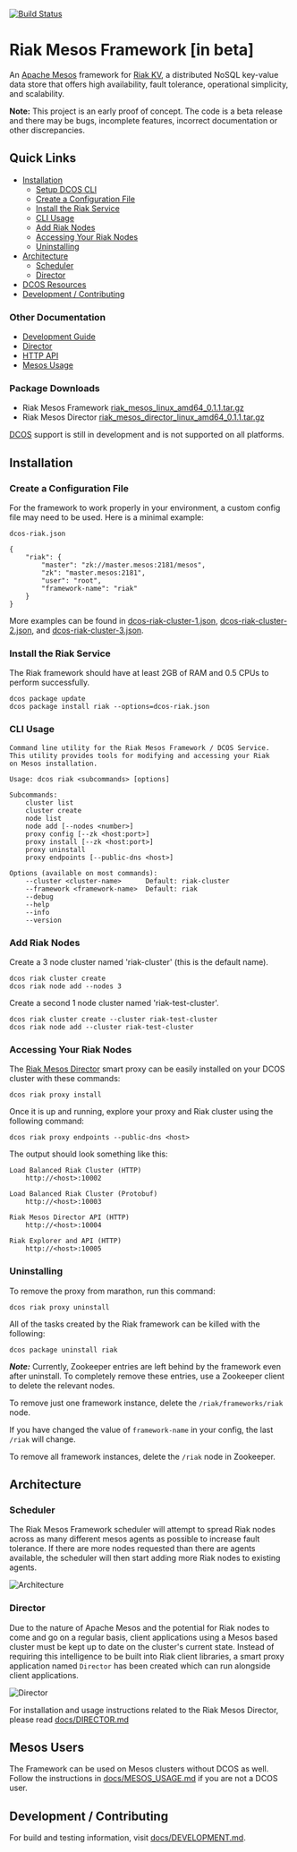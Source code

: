 [![Build Status](https://travis-ci.org/basho-labs/riak-mesos.svg?branch=master)](https://travis-ci.org/basho-labs/riak-mesos)

# Riak Mesos Framework [in beta]

An [Apache Mesos](http://mesos.apache.org/) framework for [Riak KV](http://basho.com/products/riak-kv/), a distributed NoSQL key-value data store that offers high availability, fault tolerance, operational simplicity, and scalability.

**Note:** This project is an early proof of concept. The code is a beta release and there may be bugs, incomplete features, incorrect documentation or other discrepancies.

## Quick Links

* [Installation](#installation)
    * [Setup DCOS CLI](#setup-dcos-cli)
    * [Create a Configuration File](#create-a-configuration-file)
    * [Install the Riak Service](#install-the-riak-service)
    * [CLI Usage](#cli-usage)
    * [Add Riak Nodes](#add-riak-nodes)
    * [Accessing Your Riak Nodes](#accessing-your-riak-nodes)
    * [Uninstalling](#uninstalling)
* [Architecture](#architecture)
    * [Scheduler](#scheduler)
    * [Director](#director)
* [DCOS Resources](#mesos-users)
* [Development / Contributing](#development--contributing)

### Other Documentation

* [Development Guide](docs/DEVELOPMENT.md)
* [Director](docs/DIRECTOR.md)
* [HTTP API](docs/HTTP-API.md)
* [Mesos Usage](docs/MESOS-USAGE.md)

### Package Downloads

* Riak Mesos Framework [riak_mesos_linux_amd64_0.1.1.tar.gz](http://riak-tools.s3.amazonaws.com/riak-mesos/coreos/riak_mesos_linux_amd64_0.1.1.tar.gz)
* Riak Mesos Director [riak_mesos_director_linux_amd64_0.1.1.tar.gz](http://riak-tools.s3.amazonaws.com/riak-mesos/coreos/riak_mesos_director_linux_amd64_0.1.1.tar.gz)

[DCOS](http://docs.mesosphere.com/) support is still in development and is not
supported on all platforms.

## Installation

### Create a Configuration File

For the framework to work properly in your environment, a custom config file
may need to be used. Here is a minimal example:

`dcos-riak.json`

```
{
    "riak": {
        "master": "zk://master.mesos:2181/mesos",
        "zk": "master.mesos:2181",
        "user": "root",
        "framework-name": "riak"
    }
}
```

More examples can be found in [dcos-riak-cluster-1.json](dcos-riak-cluster-1.json), [dcos-riak-cluster-2.json](dcos-riak-cluster-2.json), and [dcos-riak-cluster-3.json](dcos-riak-cluster-3.json).

### Install the Riak Service

The Riak framework should have at least 2GB of RAM and 0.5 CPUs to perform successfully.

```
dcos package update
dcos package install riak --options=dcos-riak.json
```

### CLI Usage

```
Command line utility for the Riak Mesos Framework / DCOS Service.
This utility provides tools for modifying and accessing your Riak
on Mesos installation.

Usage: dcos riak <subcommands> [options]

Subcommands:
    cluster list
    cluster create
    node list
    node add [--nodes <number>]
    proxy config [--zk <host:port>]
    proxy install [--zk <host:port>]
    proxy uninstall
    proxy endpoints [--public-dns <host>]

Options (available on most commands):
    --cluster <cluster-name>      Default: riak-cluster
    --framework <framework-name>  Default: riak
    --debug
    --help
    --info
    --version
```

### Add Riak Nodes

Create a 3 node cluster named 'riak-cluster' (this is the default name).

```
dcos riak cluster create
dcos riak node add --nodes 3
```

Create a second 1 node cluster named 'riak-test-cluster'.

```
dcos riak cluster create --cluster riak-test-cluster
dcos riak node add --cluster riak-test-cluster
```

### Accessing Your Riak Nodes

The [Riak Mesos Director](http://github.com/basho-labs/riak-mesos-director) smart proxy can be easily installed on your DCOS cluster with these commands:

```
dcos riak proxy install
```

Once it is up and running, explore your proxy and Riak cluster using the following command:

```
dcos riak proxy endpoints --public-dns <host>
```

The output should look something like this:

```
Load Balanced Riak Cluster (HTTP)
    http://<host>:10002

Load Balanced Riak Cluster (Protobuf)
    http://<host>:10003

Riak Mesos Director API (HTTP)
    http://<host>:10004

Riak Explorer and API (HTTP)
    http://<host>:10005
```

### Uninstalling

To remove the proxy from marathon, run this command:

```
dcos riak proxy uninstall
```

All of the tasks created by the Riak framework can be killed with the following:

```
dcos package uninstall riak
```

***Note:*** Currently, Zookeeper entries are left behind by the framework even after uninstall.
To completely remove these entries, use a Zookeeper client to delete the relevant
nodes.

To remove just one framework instance, delete the `/riak/frameworks/riak` node.

If you have changed the value of `framework-name` in your config, the last
`/riak` will change.

To remove all framework instances, delete the `/riak` node in Zookeeper.

## Architecture

### Scheduler

The Riak Mesos Framework scheduler will attempt to spread Riak nodes across as many different
mesos agents as possible to increase fault tolerance. If there are more nodes requested than
there are agents available, the scheduler will then start adding more Riak nodes to existing
agents.

![Architecture](docs/RiakMesosFramework.png)

### Director

Due to the nature of Apache Mesos and the potential for Riak nodes to come and
go on a regular basis, client applications using a Mesos based cluster must
be kept up to date on the cluster's current state. Instead of requiring this
intelligence to be built into Riak client libraries, a smart proxy application named
`Director` has been created which can run alongside client applications.

![Director](docs/RiakMesosControlFrame.png)

For installation and usage instructions related to the Riak Mesos Director, please read [docs/DIRECTOR.md](docs/DIRECTOR.md)

## Mesos Users

The Framework can be used on Mesos clusters without DCOS as well. Follow the
instructions in [docs/MESOS_USAGE.md](docs/MESOS_USAGE.md) if you are not a DCOS user.

## Development / Contributing

For build and testing information, visit [docs/DEVELOPMENT.md](docs/DEVELOPMENT.md).

